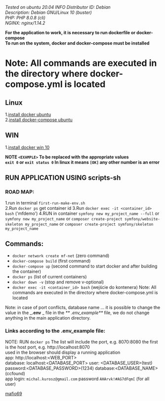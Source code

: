 _Tested on ubuntu 20.04 INFO Distributor ID: Debian    
Description: Debian GNU/Linux 10 (buster)  
PHP: PHP 8.0.8 (cli)     
NGINX:  nginx/1.14.2_    
  
**For the application to work, it is necessary to run dockerfile or docker-compose**    
**To run on the system, docker and docker-compose must be installed**    
  
# Note: All commands are executed in the directory where docker-compose.yml is located  
## Linux  
1.[install docker ubuntu](https://docs.docker.com/compose/install)  
2.[install docker-compose ubuntu](https://docs.docker.com/compose/install)  
## WIN  
1.[install docker win 10](https://docs.docker.com/docker-for-windows/install/)

**NOTE `<EXAMPLE>` To be replaced with the appropriate values**  
       **`exit 0` or `exit status 0` In linux it means `[OK]` any other number is an error**
##  RUN APPLICATION USING scripts-sh  
### ROAD MAP:  
1.run in terminal `first-run-make-env.sh`   
2.Run `docker ps` get container id
3.Run `docker exec -it <container_id> bash` ('mfdemo')
4.RUN in container `symfony new my_project_name --full` or
                   `symfony new my_project_name` or
                   `composer create-project symfony/website-skeleton my_project_name` or
                   `composer create-project symfony/skeleton my_project_name` 

## Commands:
- `docker network create mf-net` (zero command)
- `docker-compose build` (first command)  
- `docker-compose up` (second command to start docker and after building the container)  
- `docker ps` (list of current containers)  
- `docker down -v` (stop and remove v-optional)  
- `docker exec -it <container_id> bash` (wejście do kontenera)
       Note: All commands are executed in the directory where docker-compose.yml is located
  
Note: in case of port conflicts, database name ... it is possible to change the value in the _**.env** _ file in the _**
     .env_example**_ file, we do not change anything in the main application directory.
### Links according to the .env_example file:
NOTE: RUN `docker ps` The list will include the port, e.g. 8070:8080 the first is the host port, e.g. http://localhost:8070   
      used in the browser should display a running application  
      app: http://localhost:<WEB_PORT>  
      database: localhost:<DATABASE_PORT> user: <DATABASE_USER>(test)   
      password:<DATABASE_PASSWORD>(1234) database:<DATABASE_NAME> (ccfound)    
      app login:  `michal.kurosz@gmail.com` password `AHArvk!#AG7dFqm[` (for all user)  

[mafio69](mailto:mf1969@gmail.com?subject=[GitHub]%20Docker%20Repo) 